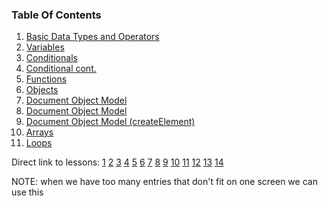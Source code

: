### Table Of Contents

1. [Basic Data Types and Operators](#basic-data-types)
2. [Variables](#variables)
3. [Conditionals](#if)
4. [Conditional cont.](#lesson4)
5. [Functions](#functions)
6. [Objects](#lesson7)
7. [Document Object Model](#lesson9)
8. [Document Object Model](#lesson10)
8. [Document Object Model (createElement)](#lesson11)
9. [Arrays](#lesson12)
10. [Loops](#lesson12-part2)

Direct link to lessons: [1](#lesson1) [2](#lesson2) [3](#lesson3) [4](#lesson4) [5](#lesson5) [6](#lesson6) [7](#lesson7) [8](#lesson8) [9](#lesson9) [10](#lesson10) [11](#lesson11) [12](#lesson12) [13](#lesson13) [14](#lesson14)

NOTE: when we have too many entries that don't fit on one screen we can use this <!-- .slide: style="font-size:80%" -->

